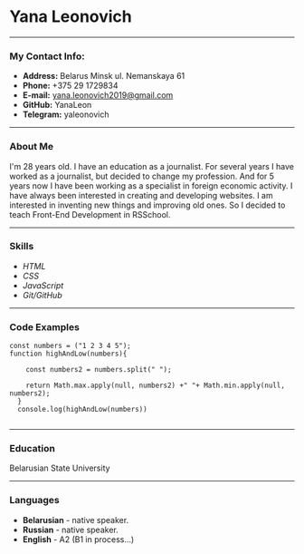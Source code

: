 # **Yana Leonovich**
------------------------------------------------------------------------
### **My Contact Info:**
* **Address:** Belarus Minsk ul. Nemanskaya 61
* **Phone:** +375 29 1729834
* **E-mail:** yana.leonovich2019@gmail.com 
* **GitHub:** YanaLeon 
* **Telegram:** yaleonovich

------------------------------------------------------------------------
### **About Me**

I'm 28 years old. I have an education as a journalist. For several years I have worked as a journalist, but decided to change my profession. And for 5 years now I have been working as a specialist in foreign economic activity. I have always been interested in creating and developing websites. I am interested in inventing new things and improving old ones. So I decided to teach Front-End Development in RSSchool.

------------------------------------------------------------------------
### **Skills**
- *HTML*
- *CSS*
- *JavaScript*
- *Git/GitHub*

------------------------------------------------------------------------
### **Code Examples**
```
const numbers = ("1 2 3 4 5");
function highAndLow(numbers){
    
    const numbers2 = numbers.split(" "); 

    return Math.max.apply(null, numbers2) +" "+ Math.min.apply(null, numbers2);
  }
  console.log(highAndLow(numbers))
  
```

------------------------------------------------------------------------
### **Education**

Belarusian State University

------------------------------------------------------------------------
### **Languages**
- **Belarusian** - native speaker.
- **Russian** - native speaker.
- **English** - A2 (B1 in process…)
